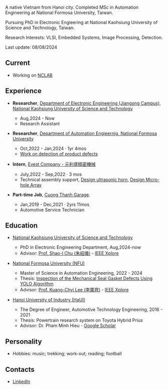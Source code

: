
A native Vietnam from Hanoi city. Completed MSc in Automation Engineering at National Formosa University, Taiwan.

Pursuing PhD in Electronic Engieering at National Kaohsiung University of Science and Technology, Taiwan.

Research Interests: VLSI, Embedded Systems, Image Processing, Detection.

Last update: 08/08/2024

## Current
- Working on [NCLAB](https://sites.google.com/nkust.edu.tw/nclab/%E9%A6%96%E9%A0%81?authuser=0)
  
## Experience
- **Researcher**, [Department of Electronic Engineering (Jiangong Campus), National Kaohsiung University of Science and Technology](http://www.ec.nkust.edu.tw/en/)
  - Aug,2024 - Now
  - Research Assistant
- **Researcher**, [Department of Automation Engieernig, National Formosa University](https://autoweb.nfu.edu.tw/)
  - Oct,2022 - Jan,2024 · 1yr 4mos
  - [Work on detection of product defects](https://hdl.handle.net/11296/8s2xx2)
- **Intern**, [Evest Company - 元利盛精密機械](https://www.evest.com.tw/)
  - July,2022 - Sep,2022 · 3 mos
  - Technical assembly support, [Design ultrasonic horn](https://www.researchgate.net/publication/370188328_Design_the_Separation_Method_and_Holder_for_Plastic_Lenses), [Design Micro-hole Array](https://ieeexplore.ieee.org/document/10042934)

- **Part-time Job**, [Cuong Thanh Garage](https://www.facebook.com/cuongthanh.garage/).
  - Jan,2019 - Dec,2021 · 2yrs 11mos
  - Automotive Service Technician

## Education
- [National Kaohsiung University of Science and Technology](https://www.nkust.edu.tw/)
  - PhD in Electronic Engineering Department, Aug,2024-now
  - Advisor: [Prof. Shao-I Chu (朱紹儀)](http://www.ec.nkust.edu.tw/en/staff/%e6%9c%b1%e7%b4%b9%e5%84%80/) - [IEEE Xplore](https://ieeexplore.ieee.org/author/37595570600)
- [National Formosa University (NFU)](https://www.nfu.edu.tw/)
  - Master of Science in Automation Engineering, 2022 - 2024
  - Thesis: [Inspection of the Mechanical Seal Gasket Defects Using YOLO Algorithm](https://hdl.handle.net/11296/8s2xx2)
  - Advisor: [Prof. Kuang-Chyi Lee (李廣齊)](https://autoweb.nfu.edu.tw/%E5%B8%AB%E8%B3%87%E9%99%A3%E5%AE%B9/%E6%9D%8E%E5%BB%A3%E9%BD%8A/) - [IEEE Xplore](https://ieeexplore.ieee.org/author/37085857367)

- [Hanoi University of Industry (HaUI)](https://www.haui.edu.vn/en)
  - The Degree of Engineer, Automotive Technology Engineering, 2016 - 2021
  - Thesis: Powertrain research system on Toyota Hybrid Prius
  - Advisor: Dr. Pham Minh Hieu - [Google Scholar](https://scholar.google.com/citations?hl=vi&user=WNBNQPQAAAAJ&view_op=list_works&sortby=pubdate)

## Personality
- Hobbies: music; trekking; work-out; reading; football

## Contacts
- [LinkedIn](https://www.linkedin.com/in/nguyen-ngoc-thai-9b25a3256/)
